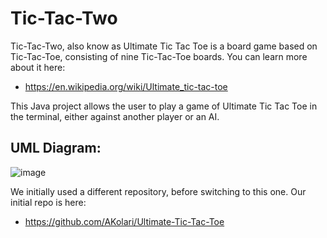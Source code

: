 # Tic-Tac-Two
Tic-Tac-Two, also know as Ultimate Tic Tac Toe is a board game based on Tic-Tac-Toe, consisting of nine Tic-Tac-Toe boards. You can learn more about it here:
- https://en.wikipedia.org/wiki/Ultimate_tic-tac-toe

This Java project allows the user to play a game of Ultimate Tic Tac Toe in the terminal, either against another player or an AI.


## UML Diagram:
![image](https://github.com/AKolari/Tic-Tac-Two/assets/90071560/6cea8cc4-61e6-48f2-a25a-1caf5c1b93e7)


We initially used a different repository, before switching to this one. Our initial repo is here: 
- https://github.com/AKolari/Ultimate-Tic-Tac-Toe
